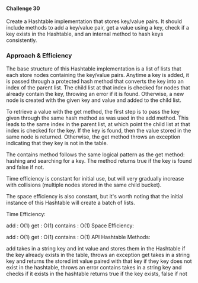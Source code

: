 #### Challenge 30
Create a Hashtable implementation that stores key/value pairs. It should include methods to add a key/value pair, get a value using a key, check if a key exists in the Hashtable, and an internal method to hash keys consistently.

### Approach & Efficiency
The base structure of this Hashtable implementation is a list of lists that each store nodes containing the key/value pairs. Anytime a key is added, it is passed through a protected hash method that converts the key into an index of the parent list. The child list at that index is checked for nodes that already contain the key, throwing an error if it is found. Otherwise, a new node is created with the given key and value and added to the child list.

To retrieve a value with the get method, the first step is to pass the key given through the same hash method as was used in the add method. This leads to the same index in the parent list, at which point the child list at that index is checked for the key. If the key is found, then the value stored in the same node is returned. Otherwise, the get method throws an exception indicating that they key is not in the table.

The contains method follows the same logical pattern as the get method: hashing and searching for a key. The method returns true if the key is found and false if not.

Time efficiency is constant for initial use, but will very gradually increase with collisions (multiple nodes stored in the same child bucket).

The space efficiency is also constant, but it's worth noting that the initial instance of this Hashtable will create a batch of lists.

Time Efficiency:

add : O(1)
get : O(1)
contains : O(1)
Space Efficiency:

add : O(1)
get : O(1)
contains : O(1)
API
Hashtable Methods:

add
takes in a string key and int value and stores them in the Hashtable
if the key already exists in the table, throws an exception
get
takes in a string key and returns the stored int value paired with that key
if they key does not exist in the hashtable, throws an error
contains
takes in a string key and checks if it exists in the hashtable
returns true if the key exists, false if not
